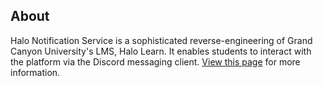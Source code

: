 ## About

Halo Notification Service is a sophisticated reverse-engineering of Grand Canyon University's LMS, Halo Learn. It enables students to interact with the platform via the Discord messaging client. [View this page](https://elijaho.notion.site/b7ab8625eaa5473aa5179053dd646858) for more information.
